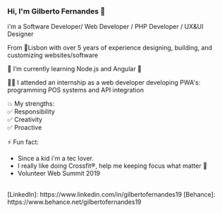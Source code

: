 ### Hi, I'm Gilberto Fernandes 👋

<!--
**devGilberto/devGilberto** is a ✨ _special_ ✨ repository because its `README.md` (this file) appears on your GitHub profile.

Here are some ideas to get you started:

- 🔭 I’m currently working on ...
- 🌱 I’m currently learning ...
- 👯 I’m looking to collaborate on ...
- 🤔 I’m looking for help with ...
- 💬 Ask me about ...
- 📫 How to reach me: ...
- 😄 Pronouns: ...
- ⚡ Fun fact: ...
-->

i'm a Software Developer/ Web Developer / PHP Developer / UX&UI Designer  <br />

From 📍Lisbon with over 5 years of experience designing, building, and customizing websites/software <br />



<!-- 📚 I'm currently finishing, a intership report, to complete a Computer Science Degree at University, Santarém School of Management and Technology <br /> -->

🌱 I’m currently learning Node.js and Angular 🚀 <br />

👨‍💻 I attended an internship as a web developer developing PWA's: programming POS systems and API integration <br />

💥 My strengths: <br />
✅ Responsibility <br />
✅ Creativity <br />
✅ Proactive <br />

⚡ Fun fact:<br />
- Since a kid i'm a tec lover. 
- I really like doing Crossfit®, help me keeping focus what matter 🎯 
- Volunteer Web Summit 2019
<br />
[LinkedIn]: https://www.linkedin.com/in/gilbertofernandes19
[Behance]: https://www.behance.net/gilbertofernandes19




